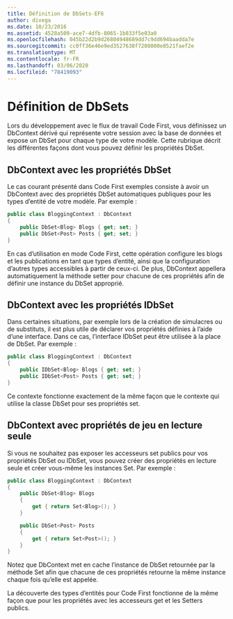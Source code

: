 ```yaml
---
title: Définition de DbSets-EF6
author: divega
ms.date: 10/23/2016
ms.assetid: 4528a509-ace7-4dfb-8065-1b833f5e03a0
ms.openlocfilehash: 045b22d2b9d26804948689dd7c9dd694baadda7e
ms.sourcegitcommit: cc0ff36e46e9ed3527638f7208000e8521faef2e
ms.translationtype: MT
ms.contentlocale: fr-FR
ms.lasthandoff: 03/06/2020
ms.locfileid: "78419093"
---
```

# <a name="defining-dbsets"></a>Définition de DbSets
Lors du développement avec le flux de travail Code First, vous définissez un DbContext dérivé qui représente votre session avec la base de données et expose un DbSet pour chaque type de votre modèle. Cette rubrique décrit les différentes façons dont vous pouvez définir les propriétés DbSet.  

## <a name="dbcontext-with-dbset-properties"></a>DbContext avec les propriétés DbSet  

Le cas courant présenté dans Code First exemples consiste à avoir un DbContext avec des propriétés DbSet automatiques publiques pour les types d’entité de votre modèle. Par exemple :  

``` csharp
public class BloggingContext : DbContext
{
    public DbSet<Blog> Blogs { get; set; }
    public DbSet<Post> Posts { get; set; }
}
```  

En cas d’utilisation en mode Code First, cette opération configure les blogs et les publications en tant que types d’entité, ainsi que la configuration d’autres types accessibles à partir de ceux-ci. De plus, DbContext appellera automatiquement la méthode setter pour chacune de ces propriétés afin de définir une instance du DbSet approprié.  

## <a name="dbcontext-with-idbset-properties"></a>DbContext avec les propriétés IDbSet  

Dans certaines situations, par exemple lors de la création de simulacres ou de substituts, il est plus utile de déclarer vos propriétés définies à l’aide d’une interface. Dans ce cas, l’interface IDbSet peut être utilisée à la place de DbSet. Par exemple :  

``` csharp
public class BloggingContext : DbContext
{
    public IDbSet<Blog> Blogs { get; set; }
    public IDbSet<Post> Posts { get; set; }
}
```  

Ce contexte fonctionne exactement de la même façon que le contexte qui utilise la classe DbSet pour ses propriétés set.  

## <a name="dbcontext-with-read-only-set-properties"></a>DbContext avec propriétés de jeu en lecture seule  

Si vous ne souhaitez pas exposer les accesseurs set publics pour vos propriétés DbSet ou IDbSet, vous pouvez créer des propriétés en lecture seule et créer vous-même les instances Set. Par exemple :  

``` csharp
public class BloggingContext : DbContext
{
    public DbSet<Blog> Blogs
    {
        get { return Set<Blog>(); }
    }

    public DbSet<Post> Posts
    {
        get { return Set<Post>(); }
    }
}
```  

Notez que DbContext met en cache l’instance de DbSet retournée par la méthode Set afin que chacune de ces propriétés retourne la même instance chaque fois qu’elle est appelée.  

La découverte des types d’entités pour Code First fonctionne de la même façon que pour les propriétés avec les accesseurs get et les Setters publics.  
